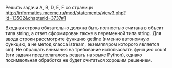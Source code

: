 Решить задачи A, B, D, E, F со страницы http://informatics.mccme.ru/mod/statements/view3.php?id=13502&chapterid=3737#1
 
Входная строка обязательно должна быть полностью считана в объект типа string, а ответ сформирован также в переменной типа string.
Для ввода строки рассмотрите функцию getline (именно автономную функцию, а не метод класса istream, экземпляром которого является cin).
Не обращать внимания на требование использовать функцию count (эти задачи предполагалось решать на языке Python), однако посимвольная обработка не будет считаться хорошим решением.
